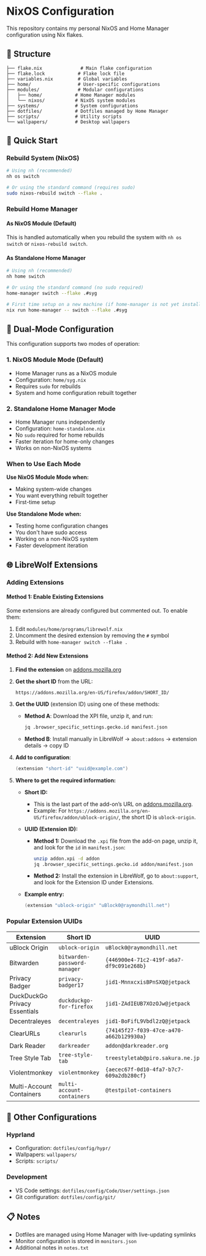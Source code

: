 # NixOS Configuration

This repository contains my personal NixOS and Home Manager configuration using Nix flakes.

## 📁 Structure

```
├── flake.nix              # Main flake configuration
├── flake.lock            # Flake lock file
├── variables.nix         # Global variables
├── home/                 # User-specific configurations
├── modules/              # Modular configurations
│   ├── home/            # Home Manager modules
│   └── nixos/           # NixOS system modules
├── systems/             # System configurations
├── dotfiles/            # Dotfiles managed by Home Manager
├── scripts/             # Utility scripts
└── wallpapers/          # Desktop wallpapers
```

## 🚀 Quick Start

### Rebuild System (NixOS)
```bash
# Using nh (recommended)
nh os switch

# Or using the standard command (requires sudo)
sudo nixos-rebuild switch --flake .
```

### Rebuild Home Manager

#### As NixOS Module (Default)
This is handled automatically when you rebuild the system with `nh os switch` or `nixos-rebuild switch`.

#### As Standalone Home Manager
```bash
# Using nh (recommended)
nh home switch

# Or using the standard command (no sudo required)
home-manager switch --flake .#syg

# First time setup on a new machine (if home-manager is not yet installed)
nix run home-manager -- switch --flake .#syg
```

## 🔄 Dual-Mode Configuration

This configuration supports two modes of operation:

### 1. NixOS Module Mode (Default)
- Home Manager runs as a NixOS module
- Configuration: `home/syg.nix`
- Requires `sudo` for rebuilds
- System and home configuration rebuilt together

### 2. Standalone Home Manager Mode
- Home Manager runs independently 
- Configuration: `home-standalone.nix`
- No `sudo` required for home rebuilds
- Faster iteration for home-only changes
- Works on non-NixOS systems

### When to Use Each Mode

**Use NixOS Module Mode when:**
- Making system-wide changes
- You want everything rebuilt together
- First-time setup

**Use Standalone Mode when:**
- Testing home configuration changes
- You don't have sudo access
- Working on a non-NixOS system
- Faster development iteration

## 🌐 LibreWolf Extensions

### Adding Extensions

#### Method 1: Enable Existing Extensions
Some extensions are already configured but commented out. To enable them:

1. Edit `modules/home/programs/librewolf.nix`
2. Uncomment the desired extension by removing the `#` symbol
3. Rebuild with `home-manager switch --flake .`

#### Method 2: Add New Extensions

1. **Find the extension** on [addons.mozilla.org](https://addons.mozilla.org)
2. **Get the short ID** from the URL:
   ```
   https://addons.mozilla.org/en-US/firefox/addon/SHORT_ID/
   ```
3. **Get the UUID** (extension ID) using one of these methods:
   - **Method A**: Download the XPI file, unzip it, and run:
     ```bash
     jq .browser_specific_settings.gecko.id manifest.json
     ```
   - **Method B**: Install manually in LibreWolf → `about:addons` → extension details → copy ID

4. **Add to configuration**:
   ```nix
   (extension "short-id" "uuid@example.com")
   ```

5. **Where to get the required information:**

   - **Short ID:**
     - This is the last part of the add-on’s URL on [addons.mozilla.org](https://addons.mozilla.org).
     - Example: For `https://addons.mozilla.org/en-US/firefox/addon/ublock-origin/`, the short ID is `ublock-origin`.

   - **UUID (Extension ID):**
     - **Method 1:** Download the `.xpi` file from the add-on page, unzip it, and look for the `id` in `manifest.json`:
       ```bash
       unzip addon.xpi -d addon
       jq .browser_specific_settings.gecko.id addon/manifest.json
       ```
     - **Method 2:** Install the extension in LibreWolf, go to `about:support`, and look for the Extension ID under Extensions.

   - **Example entry:**
     ```nix
     (extension "ublock-origin" "uBlock0@raymondhill.net")
     ```

### Popular Extension UUIDs

| Extension | Short ID | UUID |
|-----------|----------|------|
| uBlock Origin | `ublock-origin` | `uBlock0@raymondhill.net` |
| Bitwarden | `bitwarden-password-manager` | `{446900e4-71c2-419f-a6a7-df9c091e268b}` |
| Privacy Badger | `privacy-badger17` | `jid1-MnnxcxisBPnSXQ@jetpack` |
| DuckDuckGo Privacy Essentials | `duckduckgo-for-firefox` | `jid1-ZAdIEUB7XOzOJw@jetpack` |
| Decentraleyes | `decentraleyes` | `jid1-BoFifL9Vbdl2zQ@jetpack` |
| ClearURLs | `clearurls` | `{74145f27-f039-47ce-a470-a662b129930a}` |
| Dark Reader | `darkreader` | `addon@darkreader.org` |
| Tree Style Tab | `tree-style-tab` | `treestyletab@piro.sakura.ne.jp` |
| Violentmonkey | `violentmonkey` | `{aecec67f-0d10-4fa7-b7c7-609a2db280cf}` |
| Multi-Account Containers | `multi-account-containers` | `@testpilot-containers` |

## 🔧 Other Configurations

### Hyprland
- Configuration: `dotfiles/config/hypr/`
- Wallpapers: `wallpapers/`
- Scripts: `scripts/`

### Development
- VS Code settings: `dotfiles/config/Code/User/settings.json`
- Git configuration: `dotfiles/config/git/`

## 📋 Notes

- Dotfiles are managed using Home Manager with live-updating symlinks
- Monitor configuration is stored in `monitors.json`
- Additional notes in `notes.txt`
